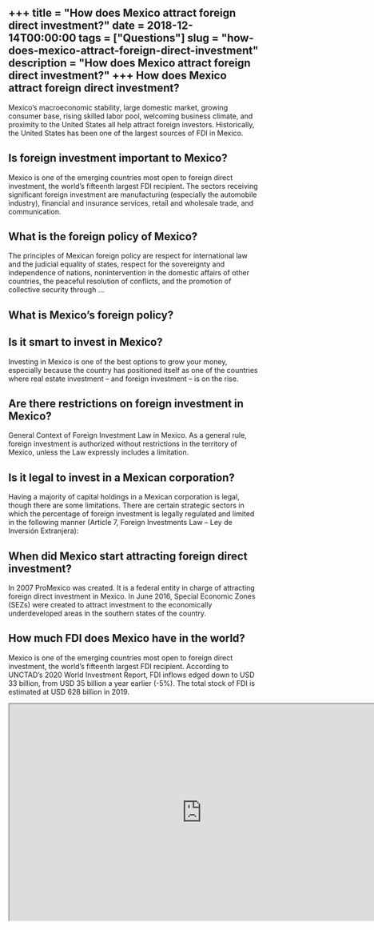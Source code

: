 +++
title = "How does Mexico attract foreign direct investment?"
date = 2018-12-14T00:00:00
tags = ["Questions"]
slug = "how-does-mexico-attract-foreign-direct-investment"
description = "How does Mexico attract foreign direct investment?"
+++
How does Mexico attract foreign direct investment?
--------------------------------------------------

Mexico’s macroeconomic stability, large domestic market, growing consumer base, rising skilled labor pool, welcoming business climate, and proximity to the United States all help attract foreign investors. Historically, the United States has been one of the largest sources of FDI in Mexico.

Is foreign investment important to Mexico?
------------------------------------------

Mexico is one of the emerging countries most open to foreign direct investment, the world’s fifteenth largest FDI recipient. The sectors receiving significant foreign investment are manufacturing (especially the automobile industry), financial and insurance services, retail and wholesale trade, and communication.

What is the foreign policy of Mexico?
-------------------------------------

The principles of Mexican foreign policy are respect for international law and the judicial equality of states, respect for the sovereignty and independence of nations, nonintervention in the domestic affairs of other countries, the peaceful resolution of conflicts, and the promotion of collective security through …

What is Mexico’s foreign policy?
--------------------------------

Is it smart to invest in Mexico?
--------------------------------

Investing in Mexico is one of the best options to grow your money, especially because the country has positioned itself as one of the countries where real estate investment – and foreign investment – is on the rise.

Are there restrictions on foreign investment in Mexico?
-------------------------------------------------------

General Context of Foreign Investment Law in Mexico. As a general rule, foreign investment is authorized without restrictions in the territory of Mexico, unless the Law expressly includes a limitation.

Is it legal to invest in a Mexican corporation?
-----------------------------------------------

Having a majority of capital holdings in a Mexican corporation is legal, though there are some limitations. There are certain strategic sectors in which the percentage of foreign investment is legally regulated and limited in the following manner (Article 7, Foreign Investments Law – Ley de Inversión Extranjera):

When did Mexico start attracting foreign direct investment?
-----------------------------------------------------------

In 2007 ProMexico was created. It is a federal entity in charge of attracting foreign direct investment in Mexico. In June 2016, Special Economic Zones (SEZs) were created to attract investment to the economically underdeveloped areas in the southern states of the country.

How much FDI does Mexico have in the world?
-------------------------------------------

Mexico is one of the emerging countries most open to foreign direct investment, the world’s fifteenth largest FDI recipient. According to UNCTAD’s 2020 World Investment Report, FDI inflows edged down to USD 33 billion, from USD 35 billion a year earlier (-5%). The total stock of FDI is estimated at USD 628 billion in 2019.

<iframe allow="accelerometer; autoplay; clipboard-write; encrypted-media; gyroscope; picture-in-picture" allowfullscreen="" class="__youtube_prefs__  epyt-is-override  no-lazyload" data-no-lazy="1" data-origheight="433" data-origwidth="770" data-skipgform_ajax_framebjll="" height="433" id="_ytid_18472" loading="lazy" src="https://www.youtube.com/embed/sn7I0p9cY4E?enablejsapi=1&autoplay=0&cc_load_policy=0&cc_lang_pref=&iv_load_policy=1&loop=0&modestbranding=0&rel=1&fs=1&playsinline=0&autohide=2&theme=dark&color=red&controls=1&" title="YouTube player" width="770"></iframe>